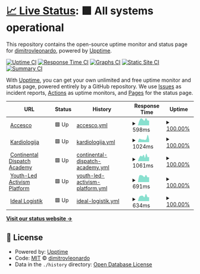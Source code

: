 # [📈 Live Status](https://dimitrovleonardo.github.io/accesco): <!--live status--> **🟩 All systems operational**

This repository contains the open-source uptime monitor and status page for [dimitrovleonardo](https://dimitrovleonardo.github.io/accesco), powered by [Upptime](https://github.com/upptime/upptime).

[![Uptime CI](https://github.com/dimitrovleonardo/accesco/workflows/Uptime%20CI/badge.svg)](https://github.com/dimitrovleonardo/accesco/actions?query=workflow%3A%22Uptime+CI%22)
[![Response Time CI](https://github.com/dimitrovleonardo/accesco/workflows/Response%20Time%20CI/badge.svg)](https://github.com/dimitrovleonardo/accesco/actions?query=workflow%3A%22Response+Time+CI%22)
[![Graphs CI](https://github.com/dimitrovleonardo/accesco/workflows/Graphs%20CI/badge.svg)](https://github.com/dimitrovleonardo/accesco/actions?query=workflow%3A%22Graphs+CI%22)
[![Static Site CI](https://github.com/dimitrovleonardo/accesco/workflows/Static%20Site%20CI/badge.svg)](https://github.com/dimitrovleonardo/accesco/actions?query=workflow%3A%22Static+Site+CI%22)
[![Summary CI](https://github.com/dimitrovleonardo/accesco/workflows/Summary%20CI/badge.svg)](https://github.com/dimitrovleonardo/accesco/actions?query=workflow%3A%22Summary+CI%22)

With [Upptime](https://upptime.js.org), you can get your own unlimited and free uptime monitor and status page, powered entirely by a GitHub repository. We use [Issues](https://github.com/dimitrovleonardo/accesco/issues) as incident reports, [Actions](https://github.com/dimitrovleonardo/accesco/actions) as uptime monitors, and [Pages](https://dimitrovleonardo.github.io/accesco) for the status page.

<!--start: status pages-->
<!-- This summary is generated by Upptime (https://github.com/upptime/upptime) -->
<!-- Do not edit this manually, your changes will be overwritten -->
<!-- prettier-ignore -->
| URL | Status | History | Response Time | Uptime |
| --- | ------ | ------- | ------------- | ------ |
| <img alt="" src="https://icons.duckduckgo.com/ip3/accesco.co.ico" height="13"> [Accesco](https://accesco.co) | 🟩 Up | [accesco.yml](https://github.com/dimitrovleonardo/accesco/commits/HEAD/history/accesco.yml) | <details><summary><img alt="Response time graph" src="./graphs/accesco/response-time-week.png" height="20"> 598ms</summary><br><a href="https://dimitrovleonardo.github.io/accesco/history/accesco"><img alt="Response time 738" src="https://img.shields.io/endpoint?url=https%3A%2F%2Fraw.githubusercontent.com%2Fdimitrovleonardo%2Faccesco%2FHEAD%2Fapi%2Faccesco%2Fresponse-time.json"></a><br><a href="https://dimitrovleonardo.github.io/accesco/history/accesco"><img alt="24-hour response time 553" src="https://img.shields.io/endpoint?url=https%3A%2F%2Fraw.githubusercontent.com%2Fdimitrovleonardo%2Faccesco%2FHEAD%2Fapi%2Faccesco%2Fresponse-time-day.json"></a><br><a href="https://dimitrovleonardo.github.io/accesco/history/accesco"><img alt="7-day response time 598" src="https://img.shields.io/endpoint?url=https%3A%2F%2Fraw.githubusercontent.com%2Fdimitrovleonardo%2Faccesco%2FHEAD%2Fapi%2Faccesco%2Fresponse-time-week.json"></a><br><a href="https://dimitrovleonardo.github.io/accesco/history/accesco"><img alt="30-day response time 593" src="https://img.shields.io/endpoint?url=https%3A%2F%2Fraw.githubusercontent.com%2Fdimitrovleonardo%2Faccesco%2FHEAD%2Fapi%2Faccesco%2Fresponse-time-month.json"></a><br><a href="https://dimitrovleonardo.github.io/accesco/history/accesco"><img alt="1-year response time 712" src="https://img.shields.io/endpoint?url=https%3A%2F%2Fraw.githubusercontent.com%2Fdimitrovleonardo%2Faccesco%2FHEAD%2Fapi%2Faccesco%2Fresponse-time-year.json"></a></details> | <details><summary><a href="https://dimitrovleonardo.github.io/accesco/history/accesco">100.00%</a></summary><a href="https://dimitrovleonardo.github.io/accesco/history/accesco"><img alt="All-time uptime 73.90%" src="https://img.shields.io/endpoint?url=https%3A%2F%2Fraw.githubusercontent.com%2Fdimitrovleonardo%2Faccesco%2FHEAD%2Fapi%2Faccesco%2Fuptime.json"></a><br><a href="https://dimitrovleonardo.github.io/accesco/history/accesco"><img alt="24-hour uptime 100.00%" src="https://img.shields.io/endpoint?url=https%3A%2F%2Fraw.githubusercontent.com%2Fdimitrovleonardo%2Faccesco%2FHEAD%2Fapi%2Faccesco%2Fuptime-day.json"></a><br><a href="https://dimitrovleonardo.github.io/accesco/history/accesco"><img alt="7-day uptime 100.00%" src="https://img.shields.io/endpoint?url=https%3A%2F%2Fraw.githubusercontent.com%2Fdimitrovleonardo%2Faccesco%2FHEAD%2Fapi%2Faccesco%2Fuptime-week.json"></a><br><a href="https://dimitrovleonardo.github.io/accesco/history/accesco"><img alt="30-day uptime 100.00%" src="https://img.shields.io/endpoint?url=https%3A%2F%2Fraw.githubusercontent.com%2Fdimitrovleonardo%2Faccesco%2FHEAD%2Fapi%2Faccesco%2Fuptime-month.json"></a><br><a href="https://dimitrovleonardo.github.io/accesco/history/accesco"><img alt="1-year uptime 99.17%" src="https://img.shields.io/endpoint?url=https%3A%2F%2Fraw.githubusercontent.com%2Fdimitrovleonardo%2Faccesco%2FHEAD%2Fapi%2Faccesco%2Fuptime-year.json"></a></details>
| <img alt="" src="https://icons.duckduckgo.com/ip3/kardiologijazs.com.ico" height="13"> [Kardiologija](https://kardiologijazs.com) | 🟩 Up | [kardiologija.yml](https://github.com/dimitrovleonardo/accesco/commits/HEAD/history/kardiologija.yml) | <details><summary><img alt="Response time graph" src="./graphs/kardiologija/response-time-week.png" height="20"> 1024ms</summary><br><a href="https://dimitrovleonardo.github.io/accesco/history/kardiologija"><img alt="Response time 861" src="https://img.shields.io/endpoint?url=https%3A%2F%2Fraw.githubusercontent.com%2Fdimitrovleonardo%2Faccesco%2FHEAD%2Fapi%2Fkardiologija%2Fresponse-time.json"></a><br><a href="https://dimitrovleonardo.github.io/accesco/history/kardiologija"><img alt="24-hour response time 771" src="https://img.shields.io/endpoint?url=https%3A%2F%2Fraw.githubusercontent.com%2Fdimitrovleonardo%2Faccesco%2FHEAD%2Fapi%2Fkardiologija%2Fresponse-time-day.json"></a><br><a href="https://dimitrovleonardo.github.io/accesco/history/kardiologija"><img alt="7-day response time 1024" src="https://img.shields.io/endpoint?url=https%3A%2F%2Fraw.githubusercontent.com%2Fdimitrovleonardo%2Faccesco%2FHEAD%2Fapi%2Fkardiologija%2Fresponse-time-week.json"></a><br><a href="https://dimitrovleonardo.github.io/accesco/history/kardiologija"><img alt="30-day response time 977" src="https://img.shields.io/endpoint?url=https%3A%2F%2Fraw.githubusercontent.com%2Fdimitrovleonardo%2Faccesco%2FHEAD%2Fapi%2Fkardiologija%2Fresponse-time-month.json"></a><br><a href="https://dimitrovleonardo.github.io/accesco/history/kardiologija"><img alt="1-year response time 883" src="https://img.shields.io/endpoint?url=https%3A%2F%2Fraw.githubusercontent.com%2Fdimitrovleonardo%2Faccesco%2FHEAD%2Fapi%2Fkardiologija%2Fresponse-time-year.json"></a></details> | <details><summary><a href="https://dimitrovleonardo.github.io/accesco/history/kardiologija">100.00%</a></summary><a href="https://dimitrovleonardo.github.io/accesco/history/kardiologija"><img alt="All-time uptime 99.25%" src="https://img.shields.io/endpoint?url=https%3A%2F%2Fraw.githubusercontent.com%2Fdimitrovleonardo%2Faccesco%2FHEAD%2Fapi%2Fkardiologija%2Fuptime.json"></a><br><a href="https://dimitrovleonardo.github.io/accesco/history/kardiologija"><img alt="24-hour uptime 100.00%" src="https://img.shields.io/endpoint?url=https%3A%2F%2Fraw.githubusercontent.com%2Fdimitrovleonardo%2Faccesco%2FHEAD%2Fapi%2Fkardiologija%2Fuptime-day.json"></a><br><a href="https://dimitrovleonardo.github.io/accesco/history/kardiologija"><img alt="7-day uptime 100.00%" src="https://img.shields.io/endpoint?url=https%3A%2F%2Fraw.githubusercontent.com%2Fdimitrovleonardo%2Faccesco%2FHEAD%2Fapi%2Fkardiologija%2Fuptime-week.json"></a><br><a href="https://dimitrovleonardo.github.io/accesco/history/kardiologija"><img alt="30-day uptime 100.00%" src="https://img.shields.io/endpoint?url=https%3A%2F%2Fraw.githubusercontent.com%2Fdimitrovleonardo%2Faccesco%2FHEAD%2Fapi%2Fkardiologija%2Fuptime-month.json"></a><br><a href="https://dimitrovleonardo.github.io/accesco/history/kardiologija"><img alt="1-year uptime 99.95%" src="https://img.shields.io/endpoint?url=https%3A%2F%2Fraw.githubusercontent.com%2Fdimitrovleonardo%2Faccesco%2FHEAD%2Fapi%2Fkardiologija%2Fuptime-year.json"></a></details>
| <img alt="" src="https://icons.duckduckgo.com/ip3/continentaldispatchacademy.mk.ico" height="13"> [Continental Dispatch Academy](https://continentaldispatchacademy.mk/) | 🟩 Up | [continental-dispatch-academy.yml](https://github.com/dimitrovleonardo/accesco/commits/HEAD/history/continental-dispatch-academy.yml) | <details><summary><img alt="Response time graph" src="./graphs/continental-dispatch-academy/response-time-week.png" height="20"> 1061ms</summary><br><a href="https://dimitrovleonardo.github.io/accesco/history/continental-dispatch-academy"><img alt="Response time 913" src="https://img.shields.io/endpoint?url=https%3A%2F%2Fraw.githubusercontent.com%2Fdimitrovleonardo%2Faccesco%2FHEAD%2Fapi%2Fcontinental-dispatch-academy%2Fresponse-time.json"></a><br><a href="https://dimitrovleonardo.github.io/accesco/history/continental-dispatch-academy"><img alt="24-hour response time 1016" src="https://img.shields.io/endpoint?url=https%3A%2F%2Fraw.githubusercontent.com%2Fdimitrovleonardo%2Faccesco%2FHEAD%2Fapi%2Fcontinental-dispatch-academy%2Fresponse-time-day.json"></a><br><a href="https://dimitrovleonardo.github.io/accesco/history/continental-dispatch-academy"><img alt="7-day response time 1061" src="https://img.shields.io/endpoint?url=https%3A%2F%2Fraw.githubusercontent.com%2Fdimitrovleonardo%2Faccesco%2FHEAD%2Fapi%2Fcontinental-dispatch-academy%2Fresponse-time-week.json"></a><br><a href="https://dimitrovleonardo.github.io/accesco/history/continental-dispatch-academy"><img alt="30-day response time 958" src="https://img.shields.io/endpoint?url=https%3A%2F%2Fraw.githubusercontent.com%2Fdimitrovleonardo%2Faccesco%2FHEAD%2Fapi%2Fcontinental-dispatch-academy%2Fresponse-time-month.json"></a><br><a href="https://dimitrovleonardo.github.io/accesco/history/continental-dispatch-academy"><img alt="1-year response time 945" src="https://img.shields.io/endpoint?url=https%3A%2F%2Fraw.githubusercontent.com%2Fdimitrovleonardo%2Faccesco%2FHEAD%2Fapi%2Fcontinental-dispatch-academy%2Fresponse-time-year.json"></a></details> | <details><summary><a href="https://dimitrovleonardo.github.io/accesco/history/continental-dispatch-academy">100.00%</a></summary><a href="https://dimitrovleonardo.github.io/accesco/history/continental-dispatch-academy"><img alt="All-time uptime 99.93%" src="https://img.shields.io/endpoint?url=https%3A%2F%2Fraw.githubusercontent.com%2Fdimitrovleonardo%2Faccesco%2FHEAD%2Fapi%2Fcontinental-dispatch-academy%2Fuptime.json"></a><br><a href="https://dimitrovleonardo.github.io/accesco/history/continental-dispatch-academy"><img alt="24-hour uptime 100.00%" src="https://img.shields.io/endpoint?url=https%3A%2F%2Fraw.githubusercontent.com%2Fdimitrovleonardo%2Faccesco%2FHEAD%2Fapi%2Fcontinental-dispatch-academy%2Fuptime-day.json"></a><br><a href="https://dimitrovleonardo.github.io/accesco/history/continental-dispatch-academy"><img alt="7-day uptime 100.00%" src="https://img.shields.io/endpoint?url=https%3A%2F%2Fraw.githubusercontent.com%2Fdimitrovleonardo%2Faccesco%2FHEAD%2Fapi%2Fcontinental-dispatch-academy%2Fuptime-week.json"></a><br><a href="https://dimitrovleonardo.github.io/accesco/history/continental-dispatch-academy"><img alt="30-day uptime 100.00%" src="https://img.shields.io/endpoint?url=https%3A%2F%2Fraw.githubusercontent.com%2Fdimitrovleonardo%2Faccesco%2FHEAD%2Fapi%2Fcontinental-dispatch-academy%2Fuptime-month.json"></a><br><a href="https://dimitrovleonardo.github.io/accesco/history/continental-dispatch-academy"><img alt="1-year uptime 99.96%" src="https://img.shields.io/endpoint?url=https%3A%2F%2Fraw.githubusercontent.com%2Fdimitrovleonardo%2Faccesco%2FHEAD%2Fapi%2Fcontinental-dispatch-academy%2Fuptime-year.json"></a></details>
| <img alt="" src="https://icons.duckduckgo.com/ip3/yla-platform.eu.ico" height="13"> [Youth-Led Activism Platform](https://yla-platform.eu/) | 🟩 Up | [youth-led-activism-platform.yml](https://github.com/dimitrovleonardo/accesco/commits/HEAD/history/youth-led-activism-platform.yml) | <details><summary><img alt="Response time graph" src="./graphs/youth-led-activism-platform/response-time-week.png" height="20"> 691ms</summary><br><a href="https://dimitrovleonardo.github.io/accesco/history/youth-led-activism-platform"><img alt="Response time 759" src="https://img.shields.io/endpoint?url=https%3A%2F%2Fraw.githubusercontent.com%2Fdimitrovleonardo%2Faccesco%2FHEAD%2Fapi%2Fyouth-led-activism-platform%2Fresponse-time.json"></a><br><a href="https://dimitrovleonardo.github.io/accesco/history/youth-led-activism-platform"><img alt="24-hour response time 668" src="https://img.shields.io/endpoint?url=https%3A%2F%2Fraw.githubusercontent.com%2Fdimitrovleonardo%2Faccesco%2FHEAD%2Fapi%2Fyouth-led-activism-platform%2Fresponse-time-day.json"></a><br><a href="https://dimitrovleonardo.github.io/accesco/history/youth-led-activism-platform"><img alt="7-day response time 691" src="https://img.shields.io/endpoint?url=https%3A%2F%2Fraw.githubusercontent.com%2Fdimitrovleonardo%2Faccesco%2FHEAD%2Fapi%2Fyouth-led-activism-platform%2Fresponse-time-week.json"></a><br><a href="https://dimitrovleonardo.github.io/accesco/history/youth-led-activism-platform"><img alt="30-day response time 682" src="https://img.shields.io/endpoint?url=https%3A%2F%2Fraw.githubusercontent.com%2Fdimitrovleonardo%2Faccesco%2FHEAD%2Fapi%2Fyouth-led-activism-platform%2Fresponse-time-month.json"></a><br><a href="https://dimitrovleonardo.github.io/accesco/history/youth-led-activism-platform"><img alt="1-year response time 763" src="https://img.shields.io/endpoint?url=https%3A%2F%2Fraw.githubusercontent.com%2Fdimitrovleonardo%2Faccesco%2FHEAD%2Fapi%2Fyouth-led-activism-platform%2Fresponse-time-year.json"></a></details> | <details><summary><a href="https://dimitrovleonardo.github.io/accesco/history/youth-led-activism-platform">100.00%</a></summary><a href="https://dimitrovleonardo.github.io/accesco/history/youth-led-activism-platform"><img alt="All-time uptime 99.85%" src="https://img.shields.io/endpoint?url=https%3A%2F%2Fraw.githubusercontent.com%2Fdimitrovleonardo%2Faccesco%2FHEAD%2Fapi%2Fyouth-led-activism-platform%2Fuptime.json"></a><br><a href="https://dimitrovleonardo.github.io/accesco/history/youth-led-activism-platform"><img alt="24-hour uptime 100.00%" src="https://img.shields.io/endpoint?url=https%3A%2F%2Fraw.githubusercontent.com%2Fdimitrovleonardo%2Faccesco%2FHEAD%2Fapi%2Fyouth-led-activism-platform%2Fuptime-day.json"></a><br><a href="https://dimitrovleonardo.github.io/accesco/history/youth-led-activism-platform"><img alt="7-day uptime 100.00%" src="https://img.shields.io/endpoint?url=https%3A%2F%2Fraw.githubusercontent.com%2Fdimitrovleonardo%2Faccesco%2FHEAD%2Fapi%2Fyouth-led-activism-platform%2Fuptime-week.json"></a><br><a href="https://dimitrovleonardo.github.io/accesco/history/youth-led-activism-platform"><img alt="30-day uptime 100.00%" src="https://img.shields.io/endpoint?url=https%3A%2F%2Fraw.githubusercontent.com%2Fdimitrovleonardo%2Faccesco%2FHEAD%2Fapi%2Fyouth-led-activism-platform%2Fuptime-month.json"></a><br><a href="https://dimitrovleonardo.github.io/accesco/history/youth-led-activism-platform"><img alt="1-year uptime 99.95%" src="https://img.shields.io/endpoint?url=https%3A%2F%2Fraw.githubusercontent.com%2Fdimitrovleonardo%2Faccesco%2FHEAD%2Fapi%2Fyouth-led-activism-platform%2Fuptime-year.json"></a></details>
| <img alt="" src="https://icons.duckduckgo.com/ip3/ideallogistik.mk.ico" height="13"> [Ideal Logistik](https://ideallogistik.mk) | 🟩 Up | [ideal-logistik.yml](https://github.com/dimitrovleonardo/accesco/commits/HEAD/history/ideal-logistik.yml) | <details><summary><img alt="Response time graph" src="./graphs/ideal-logistik/response-time-week.png" height="20"> 634ms</summary><br><a href="https://dimitrovleonardo.github.io/accesco/history/ideal-logistik"><img alt="Response time 746" src="https://img.shields.io/endpoint?url=https%3A%2F%2Fraw.githubusercontent.com%2Fdimitrovleonardo%2Faccesco%2FHEAD%2Fapi%2Fideal-logistik%2Fresponse-time.json"></a><br><a href="https://dimitrovleonardo.github.io/accesco/history/ideal-logistik"><img alt="24-hour response time 550" src="https://img.shields.io/endpoint?url=https%3A%2F%2Fraw.githubusercontent.com%2Fdimitrovleonardo%2Faccesco%2FHEAD%2Fapi%2Fideal-logistik%2Fresponse-time-day.json"></a><br><a href="https://dimitrovleonardo.github.io/accesco/history/ideal-logistik"><img alt="7-day response time 634" src="https://img.shields.io/endpoint?url=https%3A%2F%2Fraw.githubusercontent.com%2Fdimitrovleonardo%2Faccesco%2FHEAD%2Fapi%2Fideal-logistik%2Fresponse-time-week.json"></a><br><a href="https://dimitrovleonardo.github.io/accesco/history/ideal-logistik"><img alt="30-day response time 699" src="https://img.shields.io/endpoint?url=https%3A%2F%2Fraw.githubusercontent.com%2Fdimitrovleonardo%2Faccesco%2FHEAD%2Fapi%2Fideal-logistik%2Fresponse-time-month.json"></a><br><a href="https://dimitrovleonardo.github.io/accesco/history/ideal-logistik"><img alt="1-year response time 782" src="https://img.shields.io/endpoint?url=https%3A%2F%2Fraw.githubusercontent.com%2Fdimitrovleonardo%2Faccesco%2FHEAD%2Fapi%2Fideal-logistik%2Fresponse-time-year.json"></a></details> | <details><summary><a href="https://dimitrovleonardo.github.io/accesco/history/ideal-logistik">100.00%</a></summary><a href="https://dimitrovleonardo.github.io/accesco/history/ideal-logistik"><img alt="All-time uptime 99.88%" src="https://img.shields.io/endpoint?url=https%3A%2F%2Fraw.githubusercontent.com%2Fdimitrovleonardo%2Faccesco%2FHEAD%2Fapi%2Fideal-logistik%2Fuptime.json"></a><br><a href="https://dimitrovleonardo.github.io/accesco/history/ideal-logistik"><img alt="24-hour uptime 100.00%" src="https://img.shields.io/endpoint?url=https%3A%2F%2Fraw.githubusercontent.com%2Fdimitrovleonardo%2Faccesco%2FHEAD%2Fapi%2Fideal-logistik%2Fuptime-day.json"></a><br><a href="https://dimitrovleonardo.github.io/accesco/history/ideal-logistik"><img alt="7-day uptime 100.00%" src="https://img.shields.io/endpoint?url=https%3A%2F%2Fraw.githubusercontent.com%2Fdimitrovleonardo%2Faccesco%2FHEAD%2Fapi%2Fideal-logistik%2Fuptime-week.json"></a><br><a href="https://dimitrovleonardo.github.io/accesco/history/ideal-logistik"><img alt="30-day uptime 100.00%" src="https://img.shields.io/endpoint?url=https%3A%2F%2Fraw.githubusercontent.com%2Fdimitrovleonardo%2Faccesco%2FHEAD%2Fapi%2Fideal-logistik%2Fuptime-month.json"></a><br><a href="https://dimitrovleonardo.github.io/accesco/history/ideal-logistik"><img alt="1-year uptime 99.85%" src="https://img.shields.io/endpoint?url=https%3A%2F%2Fraw.githubusercontent.com%2Fdimitrovleonardo%2Faccesco%2FHEAD%2Fapi%2Fideal-logistik%2Fuptime-year.json"></a></details>

<!--end: status pages-->

[**Visit our status website →**](https://dimitrovleonardo.github.io/accesco)

## 📄 License

- Powered by: [Upptime](https://github.com/upptime/upptime)
- Code: [MIT](./LICENSE) © [dimitrovleonardo](https://dimitrovleonardo.github.io/accesco)
- Data in the `./history` directory: [Open Database License](https://opendatacommons.org/licenses/odbl/1-0/)
